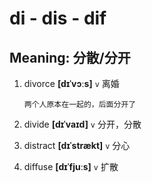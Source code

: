 # di - dis - dif

## Meaning: 分散/分开

1. divorce **[dɪˈvɔːs]** `v` 离婚

   ```
   两个人原本在一起的，后面分开了
   ```

2. divide **[dɪˈvaɪd]** `v` 分开，分散

3. distract **[dɪˈstrækt]** `v` 分心

4. diffuse **[dɪˈfjuːs]** `v` 扩散
